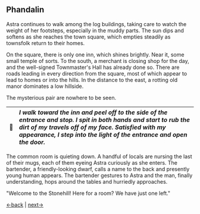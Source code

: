 ## Phandalin

Astra continues to walk among the log buildings, taking care to watch the weight of her footsteps, especially in the muddy parts. The sun dips and softens as she reaches the town square, which empties steadily as townsfolk return to their homes.

On the square, there is only one inn, which shines brightly. Near it, some small temple of sorts. To the south, a merchant is closing shop for the day, and the well-signed Townmaster's Hall has already done so. There are roads leading in every direction from the square, most of which appear to lead to homes or into the hills. In the distance to the east, a rotting old manor dominates a low hillside.

The mysterious pair are nowhere to be seen.

| 🍑 | _I walk toward the inn and peel off to the side of the entrance and stop. I spit in both hands and start to rub the dirt of my travels off of my face. Satisfied with my appearance, I step into the light of the entrance and open the door._ |  
| --- | :--- |  

The common room is quieting down. A handful of locals are nursing the last of their mugs, each of them eyeing Astra curiously as she enters. The bartender, a friendly-looking dwarf, calls a name to the back and presently young human appears. The bartender gestures to Astra and the man, finally understanding, hops around the tables and hurriedly approaches.

"Welcome to the Stonehill! Here for a room? We have just one left."

[←back](0000.md) | [next→](0002.md)
